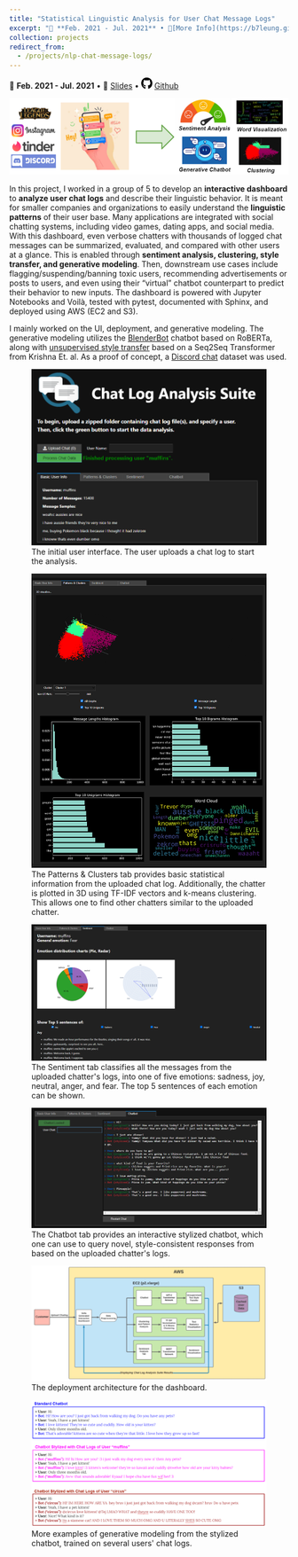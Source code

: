```yaml
---
title: "Statistical Linguistic Analysis for User Chat Message Logs"
excerpt: "📅 **Feb. 2021 - Jul. 2021** • 🔎[More Info](https://b7leung.github.io/projects/nlp-chat-message-logs/) • 📰 [Slides](https://docs.google.com/presentation/d/1535V6VRLe-EIapHYMRdnkyu12eVziLMKEp6QLmh0_8M/edit#slide=id.p) <br/> An interactive dashboard to analyze user chat logs and describe their linguistic behavior. NLP transformer models (RoBERTa, GPT-2) are utilized for sentiment analysis, clustering, style transfer, & generative modeling. <br/><img src='/images/nlp_chat_logs_Main_Picture.png'>"
collection: projects
redirect_from: 
  - /projects/nlp-chat-message-logs/
---
```


📅 **Feb. 2021 - Jul. 2021** • 📰 [Slides](https://docs.google.com/presentation/d/1535V6VRLe-EIapHYMRdnkyu12eVziLMKEp6QLmh0_8M/edit#slide=id.p) • <img src="/images/github_icon.png" width="20" height="20"> [Github](https://github.com/b7leung/Chat-Log-Statistical-Linguistic-Analysis)

<img src='/images/nlp_chat_logs_Main_Picture.png'>

In this project, I worked in a group of 5 to develop an **interactive dashboard** to **analyze user chat logs** and describe their linguistic behavior. It is meant for smaller companies and organizations to easily understand the **linguistic patterns** of their user base. Many applications are integrated with social chatting systems, including video games, dating apps, and social media. With this dashboard, even verbose chatters with thousands of logged chat messages can be summarized, evaluated, and compared with other users at a glance. This is enabled through **sentiment analysis, clustering, style transfer, and generative modeling**. Then, downstream use cases include flagging/suspending/banning toxic users, recommending advertisements or posts to users, and even using their “virtual” chatbot counterpart to predict their behavior to new inputs. The dashboard is powered with Jupyter Notebooks and Voilà, tested with pytest, documented with Sphinx, and deployed using AWS (EC2 and S3).

I mainly worked on the UI, deployment, and generative modeling. The generative modeling utilizes the [BlenderBot](https://arxiv.org/pdf/2004.13637.pdf) chatbot based on RoBERTa, along with [unsupervised style transfer](https://arxiv.org/pdf/2010.05700.pdf) based on a Seq2Seq Transformer from Krishna Et. al. As a proof of concept, a [Discord chat](https://www.kaggle.com/jef1056/discord-data) dataset was used.

<figure>
  <img src="/images/NLP_suite/nlp_chat_main.png" >
  <figcaption>The initial user interface. The user uploads a chat log to start the analysis.</figcaption>
</figure>

<figure>
  <img src="/images/NLP_suite/nlp_chat_patterns.png" >
  <figcaption>The Patterns & Clusters tab provides basic statistical information from the uploaded chat log. Additionally, the chatter is plotted in 3D using TF-IDF vectors and k-means clustering. This allows one to find other chatters similar to the uploaded chatter.</figcaption>
</figure>

<figure>
  <img src="/images/NLP_suite/nlp_chat_sentiment.png" >
  <figcaption>The Sentiment tab classifies all the messages from the uploaded chatter's logs, into one of five emotions: sadness, joy, neutral, anger, and fear. The top 5 sentences of each emotion can be shown.</figcaption>
</figure>

<figure>
  <img src="/images/NLP_suite/nlp_chat_gen.png" >
  <figcaption>The Chatbot tab provides an interactive stylized chatbot, which one can use to query novel, style-consistent responses from based on the uploaded chatter's logs.</figcaption>
</figure>

<figure>
  <img src="/images/NLP_suite/deployment_arch.png" >
  <figcaption>The deployment architecture for the dashboard.</figcaption>
</figure>

<figure>
  <img src="/images/NLP_suite/example_chat.png" >
  <figcaption>More examples of generative modeling from the stylized chatbot, trained on several users' chat logs.</figcaption>
</figure>
